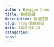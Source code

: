 ```yaml
---
author: Bangguo Chen
title: 数据挖掘
description: 数据挖掘
slug: slug-数据挖掘
date: 2022-01-15
categories:
tags: 
---
```


